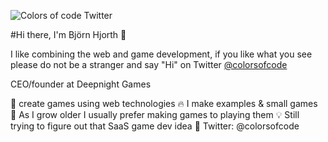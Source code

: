 ![Colors of code Twitter](https://firebasestorage.googleapis.com/v0/b/github-image-hosting.appspot.com/o/sonic.gif?alt=media&token=8d2df564-67d9-4920-927b-56b6353a9117)

#Hi there, I'm Björn Hjorth 👋

I like combining the web and game development, if you like what you see please do not be a stranger and say "Hi" on Twitter [@colorsofcode](https://twitter.com/colorsofcode)

CEO/founder at Deepnight Games

💖 create games using web technologies
🔥 I make examples & small games
💬 As I grow older I usually prefer making games to playing them
💡 Still trying to figure out that SaaS game dev idea
🐥 Twitter: @colorsofcode